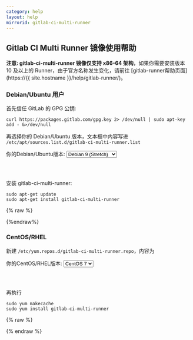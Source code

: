 ```yaml
---
category: help
layout: help
mirrorid: gitlab-ci-multi-runner
---
```


## Gitlab CI Multi Runner 镜像使用帮助

**注意: gitlab-ci-multi-runner 镜像仅支持 x86-64 架构**，如果你需要安装版本 10 及以上的
Runner，由于官方名称发生变化，请前往 [gitlab-runner帮助页面](https://{{ site.hostname }}/help/gitlab-runner/)。

### Debian/Ubuntu 用户

首先信任 GitLab 的 GPG 公钥:

```
curl https://packages.gitlab.com/gpg.key 2> /dev/null | sudo apt-key add - &>/dev/null
```

再选择你的 Debian/Ubuntu 版本，文本框中内容写进 `/etc/apt/sources.list.d/gitlab-ci-multi-runner.list`

<form class="form-inline">
<div class="form-group">
	<label>你的Debian/Ubuntu版本: </label>
	<select class="form-control release-select" data-template="#apt-template" data-target="#apt-content">
		<option data-os="debian" data-release="wheezy">Debian 7 (Wheezy)</option>
		<option data-os="debian" data-release="jessie">Debian 8 (Jessie)</option>
		<option data-os="debian" data-release="stretch" selected>Debian 9 (Stretch)</option>
		<option data-os="ubuntu" data-release="trusty">Ubuntu 14.04 LTS</option>
		<option data-os="ubuntu" data-release="xenial">Ubuntu 16.04 LTS</option>
	</select>
</div>
</form>

<p></p>
<pre>
<code id="apt-content">
</code>
</pre>


安装 gitlab-ci-multi-runner:

```
sudo apt-get update
sudo apt-get install gitlab-ci-multi-runner
```

{% raw %}
<script id="apt-template" type="x-tmpl-markup">
deb {{if os_name|equals>ubuntu}}https{{else}}http{{/if}}://{{ site.hostname }}/gitlab-ci-multi-runner/{{os_name}} {{release_name}} main
</script>
{%endraw%}

### CentOS/RHEL

新建 `/etc/yum.repos.d/gitlab-ci-multi-runner.repo`，内容为

<form class="form-inline">
<div class="form-group">
	<label>你的CentOS/RHEL版本: </label>
	<select class="form-control release-select" data-template="#yum-template" data-target="#yum-content">
		<option data-release="el6">CentOS 6</option>
		<option data-release="el7" selected>CentOS 7</option>
		<option data-release="el6">RHEL 6</option>
		<option data-release="el7">RHEL 7</option>
	</select>
</div>
</form>

<p></p>
<pre>
<code id="yum-content">
</code>
</pre>


再执行

```
sudo yum makecache
sudo yum install gitlab-ci-multi-runner
```

{% raw %}
<script id="yum-template" type="x-tmpl-markup">
[gitlab-ci-multi-runner]
name=gitlab-ci-multi-runner
baseurl=https://{{ site.hostname }}/gitlab-ci-multi-runner/yum/{{release_name}}
repo_gpgcheck=0
gpgcheck=0
enabled=1
gpgkey=https://packages.gitlab.com/gpg.key
</script>
{% endraw %}
